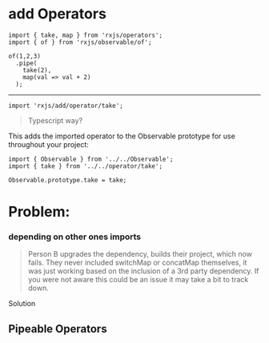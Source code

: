 add Operators
=============

```
import { take, map } from 'rxjs/operators';
import { of } from 'rxjs/observable/of';

of(1,2,3)
  .pipe(
    take(2),
    map(val => val + 2)
  );
```





------------

`import 'rxjs/add/operator/take';`

> Typescript way?

This adds the imported operator to the Observable prototype for use throughout your project:

```
import { Observable } from '../../Observable';
import { take } from '../../operator/take';

Observable.prototype.take = take;
```


# Problem:
### depending on other ones imports
> Person B upgrades the dependency, builds their project, which now fails. They never included switchMap or concatMap themselves, it was just working based on the inclusion of a 3rd party dependency. If you were not aware this could be an issue it may take a bit to track down.

Solution
## Pipeable Operators
